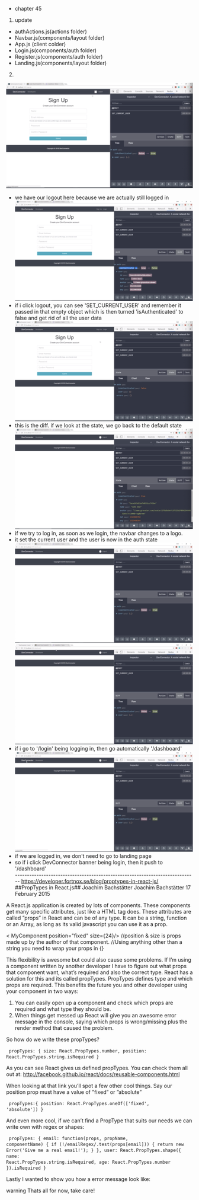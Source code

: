 - chapter 45
1. update
- authActions.js(actions folder)
- Navbar.js(components/layout folder)
- App.js (client colder)
- Login.js(components/auth folder)
- Register.js(components/auth folder)
- Landing.js(components/layout folder)

2.
![](images/logout-conditional-navbar-links-1.png)
- we have our logout here because we are actually still logged in
![](images/logout-conditional-navbar-links-2.png)
- if i click logout, you can see 'SET_CURRENT_USER' and remember it passed in that empty object which is then turned 'isAuthenticated' to false and get rid of all the user data
![](images/logout-conditional-navbar-links-3.png)
- this is the diff. if we look at the state, we go back to the default state
![](images/logout-conditional-navbar-links-4.png)
- if we try to log in, as soon as we login, the navbar changes to a logo.
- it set the current user and the user is now in the auth state
![](images/logout-conditional-navbar-links-5.png)
![](images/logout-conditional-navbar-links-6.png)
- if i go to '/login' being logging in, then go automatically '/dashboard'
![](images/logout-conditional-navbar-links-7.png)
- if we are logged in, we don't need to go to landing page
- so if i click DevConnector banner being login, then it push to '/dashboard'
</br>----------------------------------------------------------------------------
https://developer.fortnox.se/blog/proptypes-in-react-js/</br>
##PropTypes in React.js##
Joachim Bachstätter Joachim Bachstätter  17 February 2015

A React.js application is created by lots of components. These components get many specific attributes, just like a HTML tag does.
These attributes are called ”props” in React and can be of any type. It can be a string, function or an Array, as long as its valid javascript you can use it as a prop.


< MyComponent position="fixed" size={24}/> 
//position & size is props made up by the  author of that component.
//Using anything other than a string you need to wrap your props in {}

This flexibility is awesome but could also cause some problems. If I’m using a component written by another developer I have to figure out what props that component want, what’s required and also the correct type. React has a solution for this and its called propTypes. PropTypes defines type and which props are required. This benefits the future you and other developer using your component in two ways:

1. You can easily open up a component and check which props are required and what type they should be.
2. When things get messed up React will give you an awesome error message in the console, saying which props is wrong/missing plus the render method that caused the problem.

So how do we write these propTypes?

<code><pre>
propTypes: {
  size: React.PropTypes.number,
  position: React.PropTypes.string.isRequired
}
</pre></code>

As you can see React gives us defined propTypes. You can check them all out at: http://facebook.github.io/react/docs/reusable-components.html

When looking at that link you’ll spot a few other cool things. Say our position prop must have a value of ”fixed” or ”absolute”

<code><pre>
propTypes:{
     position: React.PropTypes.oneOf(['fixed', 'absolute'])
}
</pre></code>
And even more cool, if we can’t find a PropType that suits our needs we can write own with regex or shapes:

<code><pre>
propTypes: {
     email: function(props, propName, componentName) {
          if (!/emailRegex/.test(props[email])) {
               return new Error('Give me a real email!');
          }
     },
     user: React.PropTypes.shape({
                   name: React.PropTypes.string.isRequired,
                   age: React.PropTypes.number
           }).isRequired
}
</pre></code>
Lastly I wanted to show you how a error message look like:

warning
Thats all for now, take care!
